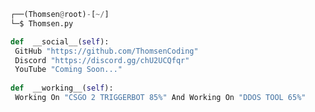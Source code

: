 <!-- <p align=center><img width=90% src="banner.gif"></img></p> -->
















```python
┌──(Thomsen@root)-[~/]
└─$ Thomsen.py

def  __social__(self):
 GitHub "https://github.com/ThomsenCoding"
 Discord "https://discord.gg/chU2UCQfqr"
 YouTube "Coming Soon..."
  
def  __working__(self):
 Working On "CSGO 2 TRIGGERBOT 85%" And Working On "DDOS TOOL 65%"
```
